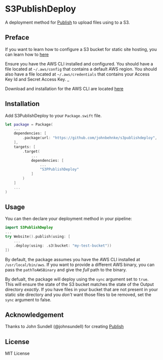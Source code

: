 # S3PublishDeploy

A deployment method for [Publish](https://github.com/johnsundell/publish) to upload files using to a S3.

## Preface
If you want to learn how to configure a S3 bucket for static site hosting, you can learn how to [here](https://docs.aws.amazon.com/AmazonS3/latest/dev/WebsiteHosting.html)

Ensure you have the AWS CLI installed and configured. You should have a file located at `~/.aws/config` that contains a default AWS region. You should also have a file located at `~/.aws/credentials` that contains your Access Key Id and Secret Access Key. _

Download and installation for the AWS CLI are located [here](https://aws.amazon.com/cli/) 

## Installation


Add S3PublishDeploy to your `Package.swift` file.

```swift
let package = Package(
    ...
    dependencies: [
        .package(url: "https://github.com/johnbehnke/s3publishdeploy", from: "0.1.0")
    ],
    targets: [
        .target(
            ...
            dependencies: [
                ...
                "S3PPublishDeploy"
            ]
        )
    ]
    ...
)
```



## Usage

You can then declare your deployment method in your pipeline:
```swift
import S3PublishDeploy
...
try Website().publish(using: [
    ...
    .deploy(using: .s3(bucket: "my-test-bucket"))
])
```
By default, the package assumes you have the AWS CLI installed at `/usr/local/bin/aws`. If you want to provide a different AWS binary, you can pass the `pathToAWSBinary` and give the _full_ path to the binary. 

By defualt, the package will deploy using the `sync` argument set to `true`. This will ensure the state of the S3 bucket matches the state of the Output directory _exactly_. If you have files in your bucket that are not present in your static site directory and you _don't_ want those files to be removed, set the `sync` argument to false.


## Acknowledgement

Thanks to John Sundell (@johnsundell) for creating [Publish](https://github.com/johnsundell/publish)

## License
MIT License
